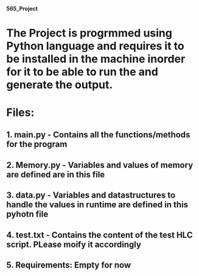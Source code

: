 #### 565_Project

# The Project is progrmmed using Python language and requires it to be installed in the machine inorder for it to be able to run the and generate the output.


# Files:

## 1. main.py - Contains all the functions/methods for the program

## 2. Memory.py - Variables and values of memory are defined are in this file

## 3. data.py - Variables and datastructures to handle the values in runtime are defined in this pyhotn file

## 4. test.txt  - Contains the content of the test HLC script. PLease moify it accordingly 

## 5. Requirements: Empty for now
